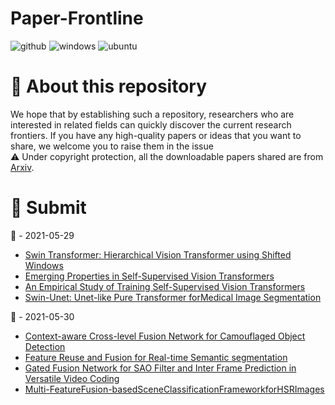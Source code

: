 # Paper-Frontline
![github](https://img.shields.io/badge/GitHub-100000?style=for-the-badge&logo=github&logoColor=white)
![windows](https://img.shields.io/badge/Windows-0078D6?style=for-the-badge&logo=windows&logoColor=white)
![ubuntu](https://img.shields.io/badge/Ubuntu-E95420?style=for-the-badge&logo=ubuntu&logoColor=white)  
# 🐊 About this repository
We hope that by establishing such a repository, researchers who are interested in related fields can quickly discover the current research frontiers.
If you have any high-quality papers or ideas that you want to share, we welcome you to raise them in the issue  
⚠️ Under copyright protection, all the downloadable papers shared are from [Arxiv](https://arxiv.org/).
    
# 🚩 Submit
📅 - 2021-05-29  
- [Swin Transformer: Hierarchical Vision Transformer using Shifted Windows](https://arxiv.org/pdf/2103.14030)  
- [Emerging Properties in Self-Supervised Vision Transformers](https://arxiv.org/pdf/2105.04553)  
- [An Empirical Study of Training Self-Supervised Vision Transformers](https://arxiv.org/pdf/2104.02057)  
- [Swin-Unet: Unet-like Pure Transformer forMedical Image Segmentation](https://arxiv.org/pdf/2105.05537)

📅 - 2021-05-30
- [Context-aware Cross-level Fusion Network for Camouflaged Object Detection](https://arxiv.org/pdf/2105.12555)
- [Feature Reuse and Fusion for Real-time Semantic segmentation](https://arxiv.org/pdf/2105.12964)
- [Gated Fusion Network for SAO Filter and Inter Frame Prediction in Versatile Video  Coding](https://arxiv.org/pdf/2105.12229)
- [Multi-FeatureFusion-basedSceneClassificationFrameworkforHSRImages](https://arxiv.org/pdf/2105.10758)
